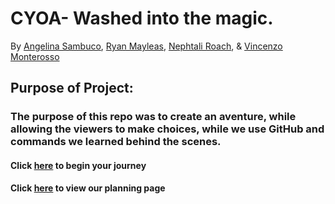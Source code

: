 # CYOA- Washed into the magic.

By [Angelina Sambuco](https://github.com/angelinas8744), [Ryan Mayleas](https://github.com/ryanm6355), [Nephtali Roach](https://github.com/nephtalir6155), & [Vincenzo Monterosso](https://github.com/vincenzom6456)
## Purpose of Project:
### The purpose of this repo was to create an aventure, while allowing the viewers to make choices, while we use GitHub and commands we learned behind the scenes.

#### Click [here](begin.md) to begin your journey

#### Click [here](https://docs.google.com/drawings/d/1iEar4gxZzAzZ9D-D667xZ8OKfr6guzmpiUJzQjbF9Ys/edit?usp=sharing) to view our planning page

